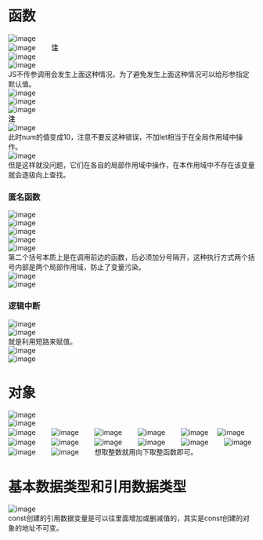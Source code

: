 # 函数
![image](https://user-images.githubusercontent.com/96570699/234754125-16030a51-f924-4814-b6e5-6f0d396fd9de.png)  
![image](https://user-images.githubusercontent.com/96570699/234764941-4d3407a2-d7aa-4540-ab5a-a6684dc57eef.png)　　
**注**  
![image](https://user-images.githubusercontent.com/96570699/234766678-8945c6ae-cec6-4eff-84dc-6021451dabfc.png)  
![image](https://user-images.githubusercontent.com/96570699/234766719-3c38d08b-b9d3-4a7b-a811-70a41dd9276c.png)  
JS不传参调用会发生上面这种情况，为了避免发生上面这种情况可以给形参指定默认值。  
![image](https://user-images.githubusercontent.com/96570699/234767421-6c94ec8f-8f95-43ac-a02b-e7160fb44424.png)  
![image](https://user-images.githubusercontent.com/96570699/234769753-16084df5-f1d3-4bc5-a889-f180ad7f3bb8.png)  
![image](https://user-images.githubusercontent.com/96570699/234771673-db12fea0-beb6-4a64-9059-360957ac1780.png)  
**注**  
![image](https://user-images.githubusercontent.com/96570699/234784015-c61c0664-b02e-4449-a212-bbfcea19822f.png)  
此时num的值变成10，注意不要反这种错误，不加let相当于在全局作用域中操作。  
![image](https://user-images.githubusercontent.com/96570699/234784698-35e138d5-0ee4-4137-bb3c-c0c46a87b36e.png)  
但是这样就没问题，它们在各自的局部作用域中操作，在本作用域中不存在该变量就会逐级向上查找。   


### 匿名函数
![image](https://user-images.githubusercontent.com/96570699/234786229-66f16caf-0959-4942-8f69-98f119602776.png)  
![image](https://user-images.githubusercontent.com/96570699/234786611-ae6778ac-7f9b-46c8-a2d7-0a7961ebaad1.png)  
![image](https://user-images.githubusercontent.com/96570699/234787522-e3558e39-c246-4396-82c1-a6982a367d90.png)   
![image](https://user-images.githubusercontent.com/96570699/234788849-e926c06c-cba5-4ca8-894c-2768b6a3ac4b.png)  
![image](https://user-images.githubusercontent.com/96570699/234789748-ca981f2b-d7f4-4842-94c4-74230501a3f0.png)  
第二个括号本质上是在调用前边的函数，后必须加分号隔开，这种执行方式两个括号内部是两个局部作用域，防止了变量污染。    
![image](https://user-images.githubusercontent.com/96570699/234790835-6b0ebd03-e516-4bb0-9c44-eb3cb140b706.png)  
![image](https://user-images.githubusercontent.com/96570699/234791259-f4eeeb9a-185b-4577-9668-61db517a6a01.png)


### 逻辑中断
![image](https://user-images.githubusercontent.com/96570699/234797264-1e5be529-946e-46ba-b225-2b14d0f844b7.png)   
![image](https://user-images.githubusercontent.com/96570699/234797577-a77c2e01-25dd-4c33-a7a4-faa01978a42f.png)     
就是利用短路来赋值。    
![image](https://user-images.githubusercontent.com/96570699/235106102-8f6c2802-7b2f-41d3-9989-723e9c2b9204.png)  
![image](https://user-images.githubusercontent.com/96570699/235108238-895675a4-342e-49a9-a523-7c0765bd9b8f.png)  


# 对象
![image](https://user-images.githubusercontent.com/96570699/235109719-ad2ff15c-6647-41d0-a9ab-81fcffbfb8ba.png)  
![image](https://user-images.githubusercontent.com/96570699/235110277-b39a7701-58a7-42c0-95f4-cf0c0c6adb01.png)  
![image](https://user-images.githubusercontent.com/96570699/235110996-8591e999-faf8-4a21-b38e-98e6f3aa41ea.png)　　
![image](https://user-images.githubusercontent.com/96570699/235111310-3fcc1c86-833d-48b1-8ff0-fd35a6f8ac0e.png)　　
![image](https://user-images.githubusercontent.com/96570699/235112697-604d69ca-810a-4eb5-9c79-7357565828ac.png)　　
![image](https://user-images.githubusercontent.com/96570699/235113471-e7661505-ce7a-45c8-8020-3b4dc1b8ac87.png)　　
![image](https://user-images.githubusercontent.com/96570699/235113947-ae6cebda-0465-421d-84ad-3179e48e17c1.png)　
![image](https://user-images.githubusercontent.com/96570699/235114558-48b28b5a-c9ba-4a7e-ac2f-8b272a601bd8.png)　　
![image](https://user-images.githubusercontent.com/96570699/235114698-263eef2d-1e68-493a-8bf3-6a6c10574e1f.png)　　
![image](https://user-images.githubusercontent.com/96570699/235117164-a73b2e6b-13ed-43d4-95ec-5b7c5699569e.png)　　
![image](https://user-images.githubusercontent.com/96570699/235118294-c4f4a843-58be-4b5f-b978-5b894440cdd5.png)　　
![image](https://user-images.githubusercontent.com/96570699/235120560-3c044be6-1dd4-46d0-8daa-2f9a0344d54e.png)　　
![image](https://user-images.githubusercontent.com/96570699/236091347-ea7b9797-6bba-4168-aec9-3193c3f1765d.png)　　
![image](https://user-images.githubusercontent.com/96570699/236096099-cfbe694b-896f-4787-ba09-9ae75fa20ac8.png)　　
![image](https://user-images.githubusercontent.com/96570699/236096388-11269a9e-5049-4a76-8e11-21318a0f88cc.png)　　
![image](https://user-images.githubusercontent.com/96570699/236097982-7dc14181-877e-4794-95e1-5e046e4f9cc2.png)　　
想取整数就用向下取整函数即可。  


# 基本数据类型和引用数据类型
![image](https://user-images.githubusercontent.com/96570699/236101278-c8c301c1-cf6d-44bd-a507-fd9d620b23d1.png)  
const创建的引用数据变量是可以往里面增加或删减值的，其实是const创建的对象的地址不可变。   












